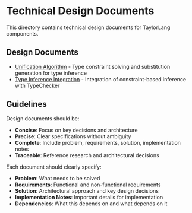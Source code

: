 # Technical Design Documents

This directory contains technical design documents for TaylorLang components.

## Design Documents

- [Unification Algorithm](./unification-algorithm.md) - Type constraint solving and substitution generation for type inference
- [Type Inference Integration](./type-inference-integration.md) - Integration of constraint-based inference with TypeChecker

## Guidelines

Design documents should be:
- **Concise**: Focus on key decisions and architecture
- **Precise**: Clear specifications without ambiguity  
- **Complete**: Include problem, requirements, solution, implementation notes
- **Traceable**: Reference research and architectural decisions

Each document should clearly specify:
- **Problem**: What needs to be solved
- **Requirements**: Functional and non-functional requirements
- **Solution**: Architectural approach and key design decisions
- **Implementation Notes**: Important details for implementation
- **Dependencies**: What this depends on and what depends on it